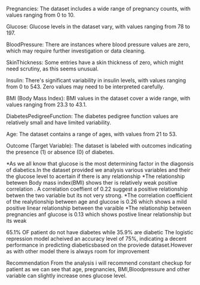 Pregnancies: The dataset includes a wide range of pregnancy counts, with values ranging from 0 to 10.

Glucose: Glucose levels in the dataset vary, with values ranging from 78 to 197.

BloodPressure: There are instances where blood pressure values are zero, which may require further investigation or data cleaning.

SkinThickness: Some entries have a skin thickness of zero, which might need scrutiny, as this seems unusual.

Insulin: There's significant variability in insulin levels, with values ranging from 0 to 543. Zero values may need to be interpreted carefully.

BMI (Body Mass Index): BMI values in the dataset cover a wide range, with values ranging from 23.3 to 43.1.

DiabetesPedigreeFunction: The diabetes pedigree function values are relatively small and have limited variability.

Age: The dataset contains a range of ages, with values from 21 to 53.

Outcome (Target Variable): The dataset is labeled with outcomes indicating the presence (1) or absence (0) of diabetes.

*As we all know that glucose is the most determining factor in the diagonsis of diabetics.In the dataset provided we analysis various variables and their the glucose level to acertain if there is any relationship
*The relationship betewen Body mass index(BMI) shows ther is relatively weak positive correlation . A correlation coeffient of 0.22 suggest a positive relationship betwen the two variable but its not very strong.
*The correlation coefficient of the realytionship between age and glucose is 0.26 which shows a mild positive linear relationship between the varaible
*The relationship between pregnancies anf glucose is 0.13 which shows postive linear relationship but its weak

65.1% OF patient do not have diabetes while 35.9% are diabetic
The logistic repression model acheived an accuracy level of 75%, indicating a decent performance in predicting diabeticsbased on the proviede dataset.However as with other model there is always room for improvement

Recommendation
From the analysis i will recommend constant checkup for patient as we can see that age, pregnancies, BMI,Bloodpressure and other variable can slightly increase ones glucose level.
